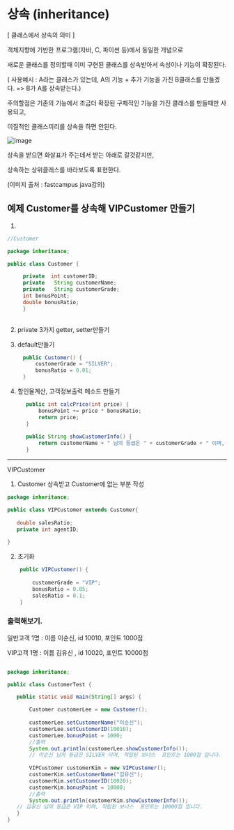 # 상속 (inheritance)

[ 클래스에서 상속의 의미 ]

객체지향에 기반한 프로그램(자바, C, 파이썬 등)에서 동일한 개념으로

새로운 클래스를 정의할때 이미 구현된 클래스를 상속받아서 속성이나 기능이 확장된다.

( 사용예시 : A라는 클래스가 있는데, A의 기능 + 추가 기능을 가진 B클래스를 만들겠다. => B가 A를 상속받는다.)

주의할점은 기존의 기능에서 조금더 확장된 구체적인 기능을 가진 클래스를 만들때만 사용되고,

이질적인 클래스끼리를 상속을 하면 안된다.

![image](https://user-images.githubusercontent.com/85108615/186867955-5ea82f9e-84d5-44ab-a969-712c458f44ee.png)

상속을 받으면 화살표가 주는데서 받는 아래로 갈것같지만,

상속하는 상위클래스를 바라보도록 표현한다.

(이미지 출처 : fastcampus java강의)
 
 
 ## 예제 Customer를 상속해 VIPCustomer 만들기
 
 1. 
 ```java
 //Customer
 
 package inheritance;

public class Customer {

	  private  int customerID;
	  private   String customerName;
	  private   String customerGrade;
	  int bonusPoint;
	  double bonusRatio;
	  }
   
 ```
 
 2. private 3가지 getter, setter만들기

 3. default만들기
 ```java
 	  public Customer() {
		  customerGrade = "SILVER";
		  bonusRatio = 0.01;
	  }
 ```

4. 할인율계산, 고객정보출력 메소드 만들기

```java
	  public int calcPrice(int price) {
		  bonusPoint += price * bonusRatio;
		  return price;
	  }
	  
	  public String showCustomerInfo() {
		  return customerName + " 님의 등급은 " + customerGrade + " 이며, 적립된 보너스  포인트는 " + bonusPoint + "점 입니다.";
	  }
```

----------------------------
 VIPCustomer
 
 1. Customer 상속받고 Customer에 없는 부분 작성
 ```java
 package inheritance;

public class VIPCustomer extends Customer{
	
	double salesRatio;
	private int agentID;
	
}

 ```
 2. 초기화

```java
	public VIPCustomer() {
		
		customerGrade = "VIP";
		bonusRatio = 0.05;
		salesRatio = 0.1;
	}


```
 
 
 ### 출력해보기.
 
 일반고객 1명 : 이름 이순신, id 10010, 포인트 1000점
 
 VIP고객 1명 : 이름 김유신 , id 10020, 포인트 10000점
 ```java
 
 package inheritance;

public class CustomerTest {

	public static void main(String[] args) {

		Customer customerLee = new Customer();
		
		customerLee.setCustomerName("이순신");
		customerLee.setCustomerID(10010);
		customerLee.bonusPoint = 1000;
		//출력
		System.out.println(customerLee.showCustomerInfo());
		// 이순신 님의 등급은 SILVER 이며, 적립된 보너스  포인트는 1000점 입니다.
		
		VIPCustomer customerKim = new VIPCustomer();
        customerKim.setCustomerName("김유신");
        customerKim.setCustomerID(10020);
        customerKim.bonusPoint = 10000;
    	//출력
        System.out.println(customerKim.showCustomerInfo());
	// 김유신 님의 등급은 VIP 이며, 적립된 보너스  포인트는 10000점 입니다.
	}
}

 ```
 
 


